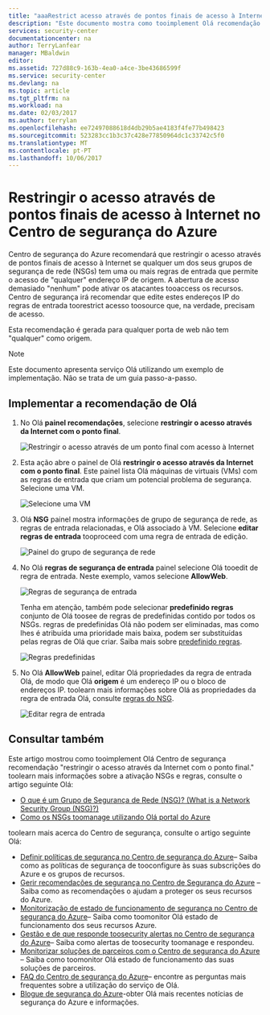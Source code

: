 ```yaml
---
title: "aaaRestrict acesso através de pontos finais de acesso à Internet no Centro de segurança do Azure | Microsoft Docs"
description: "Este documento mostra como tooimplement Olá recomendação do Centro de segurança do Azure * * restringir o acesso através da Internet com o ponto final * *."
services: security-center
documentationcenter: na
author: TerryLanfear
manager: MBaldwin
editor: 
ms.assetid: 727d88c9-163b-4ea0-a4ce-3be43686599f
ms.service: security-center
ms.devlang: na
ms.topic: article
ms.tgt_pltfrm: na
ms.workload: na
ms.date: 02/03/2017
ms.author: terrylan
ms.openlocfilehash: ee72497088618d4db29b5ae4183f4fe77b498423
ms.sourcegitcommit: 523283cc1b3c37c428e77850964dc1c33742c5f0
ms.translationtype: MT
ms.contentlocale: pt-PT
ms.lasthandoff: 10/06/2017
---
```

# <a name="restrict-access-through-internet-facing-endpoints-in-azure-security-center"></a>Restringir o acesso através de pontos finais de acesso à Internet no Centro de segurança do Azure
Centro de segurança do Azure recomendará que restringir o acesso através de pontos finais de acesso à Internet se qualquer um dos seus grupos de segurança de rede (NSGs) tem uma ou mais regras de entrada que permite o acesso de "qualquer" endereço IP de origem. A abertura de acesso demasiado "nenhum" pode ativar os atacantes tooaccess os recursos. Centro de segurança irá recomendar que edite estes endereços IP do regras de entrada toorestrict acesso toosource que, na verdade, precisam de acesso.

Esta recomendação é gerada para qualquer porta de web não tem "qualquer" como origem.

> [!NOTE]
> Este documento apresenta serviço Olá utilizando um exemplo de implementação. Não se trata de um guia passo-a-passo.
>
>

## <a name="implement-hello-recommendation"></a>Implementar a recomendação de Olá
1. No Olá **painel recomendações**, selecione **restringir o acesso através da Internet com o ponto final**.

   ![Restringir o acesso através de um ponto final com acesso à Internet][1]
2. Esta ação abre o painel de Olá **restringir o acesso através da Internet com o ponto final**. Este painel lista Olá máquinas de virtuais (VMs) com as regras de entrada que criam um potencial problema de segurança. Selecione uma VM.

   ![Selecione uma VM][2]
3. Olá **NSG** painel mostra informações de grupo de segurança de rede, as regras de entrada relacionadas, e Olá associado à VM. Selecione **editar regras de entrada** tooproceed com uma regra de entrada de edição.

   ![Painel do grupo de segurança de rede][3]
4. No Olá **regras de segurança de entrada** painel selecione Olá tooedit de regra de entrada. Neste exemplo, vamos selecione **AllowWeb**.

   ![Regras de segurança de entrada][4]

   Tenha em atenção, também pode selecionar **predefinido regras** conjunto de Olá toosee de regras de predefinidas contido por todos os NSGs. regras de predefinidas Olá não podem ser eliminadas, mas como lhes é atribuída uma prioridade mais baixa, podem ser substituídas pelas regras de Olá que criar. Saiba mais sobre [predefinido regras](../virtual-network/virtual-networks-nsg.md#default-rules).

   ![Regras predefinidas][5]
5. No Olá **AllowWeb** painel, editar Olá propriedades da regra de entrada Olá, de modo que Olá **origem** é um endereço IP ou o bloco de endereços IP. toolearn mais informações sobre Olá as propriedades da regra de entrada Olá, consulte [regras do NSG](../virtual-network/virtual-networks-nsg.md#nsg-rules).

   ![Editar regra de entrada][6]

## <a name="see-also"></a>Consultar também
Este artigo mostrou como tooimplement Olá Centro de segurança recomendação "restringir o acesso através da Internet com o ponto final." toolearn mais informações sobre a ativação NSGs e regras, consulte o artigo seguinte Olá:

* [O que é um Grupo de Segurança de Rede (NSG)? (What is a Network Security Group (NSG)?)](../virtual-network/virtual-networks-nsg.md)
* [Como os NSGs toomanage utilizando Olá portal do Azure](../virtual-network/virtual-networks-create-nsg-arm-pportal.md)

toolearn mais acerca do Centro de segurança, consulte o artigo seguinte Olá:

* [Definir políticas de segurança no Centro de segurança do Azure](security-center-policies.md)– Saiba como as políticas de segurança de tooconfigure às suas subscrições do Azure e os grupos de recursos.
* [Gerir recomendações de segurança no Centro de Segurança do Azure](security-center-recommendations.md) – Saiba como as recomendações o ajudam a proteger os seus recursos do Azure.
* [Monitorização de estado de funcionamento de segurança no Centro de segurança do Azure](security-center-monitoring.md)– Saiba como toomonitor Olá estado de funcionamento dos seus recursos Azure.
* [Gestão e de que responde toosecurity alertas no Centro de segurança do Azure](security-center-managing-and-responding-alerts.md)– Saiba como alertas de toosecurity toomanage e respondeu.
* [Monitorizar soluções de parceiros com o Centro de segurança do Azure](security-center-partner-solutions.md) – Saiba como toomonitor Olá estado de funcionamento das suas soluções de parceiros.
* [FAQ do Centro de segurança do Azure](security-center-faq.md)– encontre as perguntas mais frequentes sobre a utilização do serviço de Olá.
* [Blogue de segurança do Azure](http://blogs.msdn.com/b/azuresecurity/)-obter Olá mais recentes notícias de segurança do Azure e informações.

<!--Image references-->
[1]: ./media/security-center-restrict-access-thru-internet-facing-endpoint/restrict-access-thru-internet-facing-endpoint.png
[2]: ./media/security-center-restrict-access-thru-internet-facing-endpoint/select-a-vm.png
[3]: ./media/security-center-restrict-access-thru-internet-facing-endpoint/network-security-group-blade.png
[4]: ./media/security-center-restrict-access-thru-internet-facing-endpoint/inbound-security-rules.png
[5]: ./media/security-center-restrict-access-thru-internet-facing-endpoint/default-rules.png
[6]: ./media/security-center-restrict-access-thru-internet-facing-endpoint/edit-inbound-rule.png
